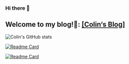 ### Hi there 👋

## Welcome to my blog!👋: [[Colin‘s Blog]](http://dlcolin.cn)

 ![Colin's GitHub stats](https://github-readme-stats.vercel.app/api?username=Colin-614&count_private=true&show_icons=true&include_all_commits=true&hide_border=true&bg_color=30,C9D6FF,E2E2E2&title_color=005AA7&icon_color=005AA7&text_color=005AA7)

[![Readme Card](https://github-readme-stats.vercel.app/api/pin/?username=Colin-614&repo=Colin-614.github.io&hide_border=true&bg_color=30,C9D6FF,E2E2E2&title_color=005AA7&icon_color=005AA7&text_color=005AA7)](https://github.com/Colin-614/Colin-614.github.io)

[![Readme Card](https://github-readme-stats.vercel.app/api/pin/?username=Colin-614&repo=Colin-614&hide_border=true&bg_color=30,C9D6FF,E2E2E2&title_color=005AA7&icon_color=005AA7&text_color=005AA7)](https://github.com/Colin-614/Colin-614)

